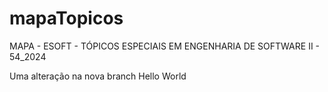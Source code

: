 # mapaTopicos
MAPA - ESOFT - TÓPICOS ESPECIAIS EM ENGENHARIA DE SOFTWARE II - 54_2024

Uma alteração na nova branch Hello World
